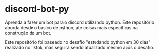 # discord-bot-py
Aprenda a fazer um bot para o discord utilizando python. Este repositório aborda desde o básico de python, até coisas mais específicas na construção de um bot.

Este repositório foi baseado no desafio "estudando python em 30 dias" realizado no tiktok, mas seguirá sendo atualizado mesmo após o desafio.
